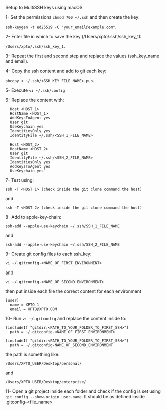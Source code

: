 Setup to MultiSSH keys using macOS

1- Set the permissions
```chmod 700 ~/.ssh``` and then create the key:

```ssh-keygen -t ed25519 -C "your_email@example.com"```.

2- Enter file in which to save the key (/Users/xpto/.ssh/ssh_key_1):

```/Users/xpto/.ssh/ssh_key_1```.

3- Repeat the first and second step and replace the values (ssh_key_name and email).

4- Copy the ssh content and add to git each key:

```pbcopy < ~/.ssh/<SSH_KEY_FILE_NAME>.pub```.

5- Execute ```vi ~/.ssh/config```

6- Replace the content with:
```
  Host <HOST_1>
  HostName <HOST_1>
  AddKeysToAgent yes
  User git
  UseKeychain yes
  IdentitiesOnly yes
  IdentityFile ~/.ssh/<SSH_1_FILE_NAME>

  Host <HOST_2>
  HostName <HOST_2>
  User git
  IdentityFile ~/.ssh/<SSH_2_FILE_NAME>
  IdentitiesOnly yes
  AddKeysToAgent yes
  UseKeychain yes`
```

7- Test using:

```
ssh -T <HOST 1> (check inside the git clone command the host)
```
and
```
ssh -T <HOST 2> (check inside the git clone command the host)
```

8- Add to apple-key-chain:

```ssh-add --apple-use-keychain ~/.ssh/SSH_1_FILE_NAME``` 

and 

```ssh-add --apple-use-keychain ~/.ssh/SSH_2_FILE_NAME```

9- Create git config files to each ssh_key:

```vi ~/.gitconfig-<NAME_OF_FIRST_ENVIRONMENT>```

and

```vi ~/.gitconfig-<NAME_OF_SECOND_ENVIRONMENT>```

then put inside each file the correct content for each environment

```
[user]
  name = XPTO 1
  email = XPTO@XPTO.COM
```

10- Run ```vi ~/.gitconfig``` and replace the content inside to:
```
[includeIf "gitdir:<PATH_TO_YOUR_FOLDER_TO_FIRST_SSH>"]
  path = ~/.gitconfig-<NAME_OF_FIRST_ENVIRONMENT>

[includeIf "gitdir:<PATH_TO_YOUR_FOLDER_TO_FIRST_SSH>"]
  path = ~/.gitconfig-NAME_OF_SECOND_ENVIRONMENT
```

the path is something like:

```/Users/XPTO_USER/Desktop/personal/``` 

and 

```/Users/XPTO_USER/Desktop/enterprise/``` 

11- Open a git project inside each folder and check if the config is set using ```git config --show-origin user.name```. It should be as defined inside .gitconfig-<file_name>